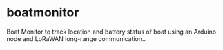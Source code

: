 # boatmonitor
Boat Monitor to track location and battery status of boat using an Arduino node and LoRaWAN long-range communication.. 
